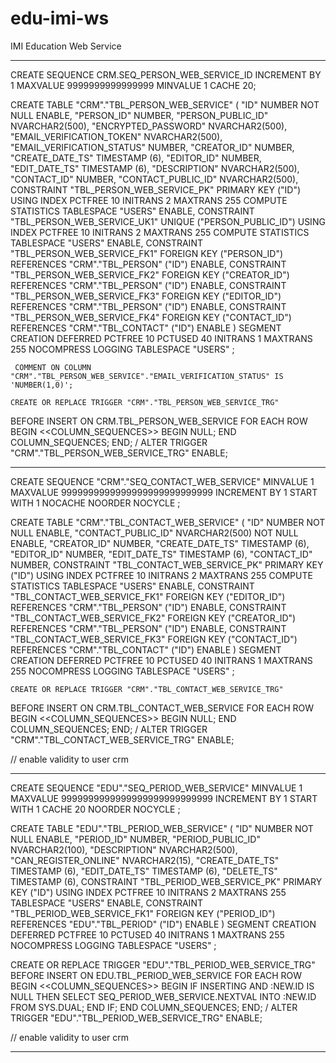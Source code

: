 # edu-imi-ws
IMI Education Web Service

------------------------------

CREATE SEQUENCE CRM.SEQ_PERSON_WEB_SERVICE_ID INCREMENT BY 1 MAXVALUE 9999999999999999 MINVALUE 1 CACHE 20;


   CREATE TABLE "CRM"."TBL_PERSON_WEB_SERVICE" 
     (	"ID" NUMBER NOT NULL ENABLE, 
  	"PERSON_ID" NUMBER, 
  	"PERSON_PUBLIC_ID" NVARCHAR2(500), 
  	"ENCRYPTED_PASSWORD" NVARCHAR2(500), 
  	"EMAIL_VERIFICATION_TOKEN" NVARCHAR2(500), 
  	"EMAIL_VERIFICATION_STATUS" NUMBER, 
  	"CREATOR_ID" NUMBER, 
  	"CREATE_DATE_TS" TIMESTAMP (6), 
  	"EDITOR_ID" NUMBER, 
  	"EDIT_DATE_TS" TIMESTAMP (6), 
  	"DESCRIPTION" NVARCHAR2(500), 
  	"CONTACT_ID" NUMBER, 
  	"CONTACT_PUBLIC_ID" NVARCHAR2(500), 
  	 CONSTRAINT "TBL_PERSON_WEB_SERVICE_PK" PRIMARY KEY ("ID")
    USING INDEX PCTFREE 10 INITRANS 2 MAXTRANS 255 COMPUTE STATISTICS 
    TABLESPACE "USERS"  ENABLE, 
  	 CONSTRAINT "TBL_PERSON_WEB_SERVICE_UK1" UNIQUE ("PERSON_PUBLIC_ID")
    USING INDEX PCTFREE 10 INITRANS 2 MAXTRANS 255 COMPUTE STATISTICS 
    TABLESPACE "USERS"  ENABLE, 
  	 CONSTRAINT "TBL_PERSON_WEB_SERVICE_FK1" FOREIGN KEY ("PERSON_ID")
  	  REFERENCES "CRM"."TBL_PERSON" ("ID") ENABLE, 
  	 CONSTRAINT "TBL_PERSON_WEB_SERVICE_FK2" FOREIGN KEY ("CREATOR_ID")
  	  REFERENCES "CRM"."TBL_PERSON" ("ID") ENABLE, 
  	 CONSTRAINT "TBL_PERSON_WEB_SERVICE_FK3" FOREIGN KEY ("EDITOR_ID")
  	  REFERENCES "CRM"."TBL_PERSON" ("ID") ENABLE, 
  	 CONSTRAINT "TBL_PERSON_WEB_SERVICE_FK4" FOREIGN KEY ("CONTACT_ID")
  	  REFERENCES "CRM"."TBL_CONTACT" ("ID") ENABLE
     ) SEGMENT CREATION DEFERRED 
    PCTFREE 10 PCTUSED 40 INITRANS 1 MAXTRANS 255 NOCOMPRESS LOGGING
    TABLESPACE "USERS" ;
  
     COMMENT ON COLUMN "CRM"."TBL_PERSON_WEB_SERVICE"."EMAIL_VERIFICATION_STATUS" IS 'NUMBER(1,0)';
  
    CREATE OR REPLACE TRIGGER "CRM"."TBL_PERSON_WEB_SERVICE_TRG" 
  BEFORE INSERT ON CRM.TBL_PERSON_WEB_SERVICE 
  FOR EACH ROW 
  BEGIN
    <<COLUMN_SEQUENCES>>
    BEGIN
      NULL;
    END COLUMN_SEQUENCES;
  END;
  /
  ALTER TRIGGER "CRM"."TBL_PERSON_WEB_SERVICE_TRG" ENABLE;


--- --- ---

   CREATE SEQUENCE  "CRM"."SEQ_CONTACT_WEB_SERVICE"  MINVALUE 1 MAXVALUE 9999999999999999999999999999 INCREMENT BY 1 START WITH 1 NOCACHE  NOORDER  NOCYCLE ;


  CREATE TABLE "CRM"."TBL_CONTACT_WEB_SERVICE" 
     (	"ID" NUMBER NOT NULL ENABLE, 
  	"CONTACT_PUBLIC_ID" NVARCHAR2(500) NOT NULL ENABLE, 
  	"CREATOR_ID" NUMBER, 
  	"CREATE_DATE_TS" TIMESTAMP (6), 
  	"EDITOR_ID" NUMBER, 
  	"EDIT_DATE_TS" TIMESTAMP (6), 
  	"CONTACT_ID" NUMBER, 
  	 CONSTRAINT "TBL_CONTACT_WEB_SERVICE_PK" PRIMARY KEY ("ID")
    USING INDEX PCTFREE 10 INITRANS 2 MAXTRANS 255 COMPUTE STATISTICS 
    TABLESPACE "USERS"  ENABLE, 
  	 CONSTRAINT "TBL_CONTACT_WEB_SERVICE_FK1" FOREIGN KEY ("EDITOR_ID")
  	  REFERENCES "CRM"."TBL_PERSON" ("ID") ENABLE, 
  	 CONSTRAINT "TBL_CONTACT_WEB_SERVICE_FK2" FOREIGN KEY ("CREATOR_ID")
  	  REFERENCES "CRM"."TBL_PERSON" ("ID") ENABLE, 
  	 CONSTRAINT "TBL_CONTACT_WEB_SERVICE_FK3" FOREIGN KEY ("CONTACT_ID")
  	  REFERENCES "CRM"."TBL_CONTACT" ("ID") ENABLE
     ) SEGMENT CREATION DEFERRED 
    PCTFREE 10 PCTUSED 40 INITRANS 1 MAXTRANS 255 NOCOMPRESS LOGGING
    TABLESPACE "USERS" ;
  
    CREATE OR REPLACE TRIGGER "CRM"."TBL_CONTACT_WEB_SERVICE_TRG" 
  BEFORE INSERT ON CRM.TBL_CONTACT_WEB_SERVICE 
  FOR EACH ROW 
  BEGIN
    <<COLUMN_SEQUENCES>>
    BEGIN
      NULL;
    END COLUMN_SEQUENCES;
  END;
  /
  ALTER TRIGGER "CRM"."TBL_CONTACT_WEB_SERVICE_TRG" ENABLE;


// enable validity to user crm

------------------------------

   CREATE SEQUENCE  "EDU"."SEQ_PERIOD_WEB_SERVICE"  MINVALUE 1 MAXVALUE 9999999999999999999999999999 INCREMENT BY 1 START WITH 1 CACHE 20 NOORDER  NOCYCLE ;


  CREATE TABLE "EDU"."TBL_PERIOD_WEB_SERVICE" 
   (	"ID" NUMBER NOT NULL ENABLE, 
	"PERIOD_ID" NUMBER, 
	"PERIOD_PUBLIC_ID" NVARCHAR2(100), 
	"DESCRIPTION" NVARCHAR2(500), 
	"CAN_REGISTER_ONLINE" NVARCHAR2(15), 
	"CREATE_DATE_TS" TIMESTAMP (6), 
	"EDIT_DATE_TS" TIMESTAMP (6), 
	"DELETE_TS" TIMESTAMP (6), 
	 CONSTRAINT "TBL_PERIOD_WEB_SERVICE_PK" PRIMARY KEY ("ID")
  USING INDEX PCTFREE 10 INITRANS 2 MAXTRANS 255 
  TABLESPACE "USERS"  ENABLE, 
	 CONSTRAINT "TBL_PERIOD_WEB_SERVICE_FK1" FOREIGN KEY ("PERIOD_ID")
	  REFERENCES "EDU"."TBL_PERIOD" ("ID") ENABLE
   ) SEGMENT CREATION DEFERRED 
  PCTFREE 10 PCTUSED 40 INITRANS 1 MAXTRANS 255 NOCOMPRESS LOGGING
  TABLESPACE "USERS" ;

  CREATE OR REPLACE TRIGGER "EDU"."TBL_PERIOD_WEB_SERVICE_TRG" 
BEFORE INSERT ON EDU.TBL_PERIOD_WEB_SERVICE 
FOR EACH ROW 
BEGIN
  <<COLUMN_SEQUENCES>>
  BEGIN
    IF INSERTING AND :NEW.ID IS NULL THEN
      SELECT SEQ_PERIOD_WEB_SERVICE.NEXTVAL INTO :NEW.ID FROM SYS.DUAL;
    END IF;
  END COLUMN_SEQUENCES;
END;
/
ALTER TRIGGER "EDU"."TBL_PERIOD_WEB_SERVICE_TRG" ENABLE;

// enable validity to user crm


------------------------------

